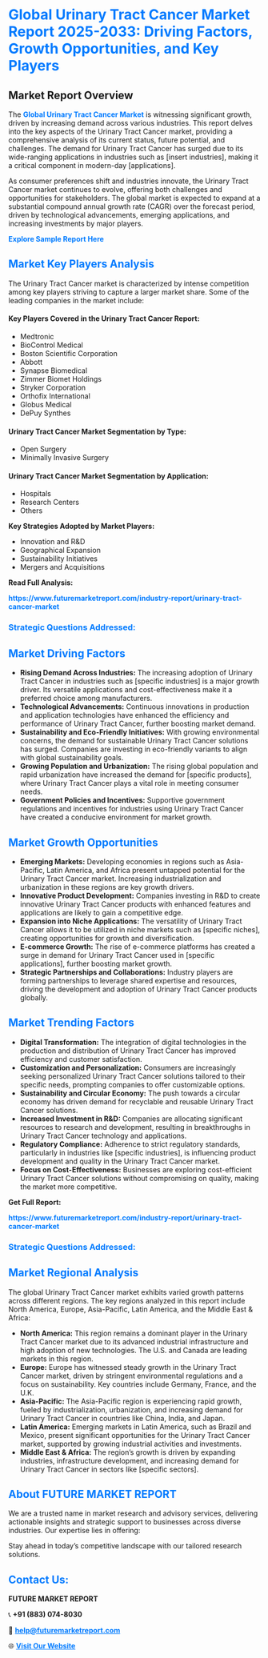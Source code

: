 <h1 style="color: #007BFF;">Global Urinary Tract Cancer Market Report 2025-2033: Driving Factors, Growth Opportunities, and Key Players</h1>

<section id="overview">
<h2>Market Report Overview</h2>
<p>The <a href="https://www.futuremarketreport.com/industry-report/urinary-tract-cancer-market" style="color: #007BFF; text-decoration: none;"><strong>Global Urinary Tract Cancer Market</strong></a> is witnessing significant growth, driven by increasing demand across various industries. This report delves into the key aspects of the Urinary Tract Cancer market, providing a comprehensive analysis of its current status, future potential, and challenges. The demand for Urinary Tract Cancer has surged due to its wide-ranging applications in industries such as [insert industries], making it a critical component in modern-day [applications].</p>
<p>As consumer preferences shift and industries innovate, the Urinary Tract Cancer market continues to evolve, offering both challenges and opportunities for stakeholders. The global market is expected to expand at a substantial compound annual growth rate (CAGR) over the forecast period, driven by technological advancements, emerging applications, and increasing investments by major players.</p>
</section>

<section id="overview">
<p><a href="https://www.futuremarketreport.com/request-sample/reportId=37642" style="color: #007BFF; text-decoration: none;"><strong>Explore Sample Report Here</strong></a></p>
</section>

<section id="key-players">
<h2 style="color: #007BFF;">Market Key Players Analysis</h2>
<p>The Urinary Tract Cancer market is characterized by intense competition among key players striving to capture a larger market share. Some of the leading companies in the market include:</p>
<h4>Key Players Covered in the Urinary Tract Cancer Report:</h4>
<ul><li>Medtronic</li><li>BioControl Medical</li><li>Boston Scientific Corporation</li><li>Abbott</li><li>Synapse Biomedical</li><li>Zimmer Biomet Holdings</li><li>Stryker Corporation</li><li>Orthofix International</li><li>Globus Medical</li><li>DePuy Synthes</li></ul>
<h4>Urinary Tract Cancer Market Segmentation by Type:</h4>
<ul><li>Open Surgery</li><li>Minimally Invasive Surgery</li></ul>

<h4>Urinary Tract Cancer Market Segmentation by Application:</h4>
<ul><li>Hospitals</li><li>Research Centers</li><li>Others</li></ul>
<p><strong>Key Strategies Adopted by Market Players:</strong></p>
<ul>
<li>Innovation and R&D</li>
<li>Geographical Expansion</li>
<li>Sustainability Initiatives</li>
<li>Mergers and Acquisitions</li>
</ul>
</section>

<section>
<p><strong>Read Full Analysis: </strong></p><a href="https://www.futuremarketreport.com/industry-report/urinary-tract-cancer-market" style="color: #007BFF; text-decoration: none;"><strong>https://www.futuremarketreport.com/industry-report/urinary-tract-cancer-market</strong></a>
<h3 style="color: #007BFF;">Strategic Questions Addressed:</h3>
</section>

<section id="driving-factors">
<h2 style="color: #007BFF;">Market Driving Factors</h2>
<ul>
<li><strong>Rising Demand Across Industries:</strong> The increasing adoption of Urinary Tract Cancer in industries such as [specific industries] is a major growth driver. Its versatile applications and cost-effectiveness make it a preferred choice among manufacturers.</li>
<li><strong>Technological Advancements:</strong> Continuous innovations in production and application technologies have enhanced the efficiency and performance of Urinary Tract Cancer, further boosting market demand.</li>
<li><strong>Sustainability and Eco-Friendly Initiatives:</strong> With growing environmental concerns, the demand for sustainable Urinary Tract Cancer solutions has surged. Companies are investing in eco-friendly variants to align with global sustainability goals.</li>
<li><strong>Growing Population and Urbanization:</strong> The rising global population and rapid urbanization have increased the demand for [specific products], where Urinary Tract Cancer plays a vital role in meeting consumer needs.</li>
<li><strong>Government Policies and Incentives:</strong> Supportive government regulations and incentives for industries using Urinary Tract Cancer have created a conducive environment for market growth.</li>
</ul>
</section>

<section id="growth-opportunities">
<h2 style="color: #007BFF;">Market Growth Opportunities</h2>
<ul>
<li><strong>Emerging Markets:</strong> Developing economies in regions such as Asia-Pacific, Latin America, and Africa present untapped potential for the Urinary Tract Cancer market. Increasing industrialization and urbanization in these regions are key growth drivers.</li>
<li><strong>Innovative Product Development:</strong> Companies investing in R&D to create innovative Urinary Tract Cancer products with enhanced features and applications are likely to gain a competitive edge.</li>
<li><strong>Expansion into Niche Applications:</strong> The versatility of Urinary Tract Cancer allows it to be utilized in niche markets such as [specific niches], creating opportunities for growth and diversification.</li>
<li><strong>E-commerce Growth:</strong> The rise of e-commerce platforms has created a surge in demand for Urinary Tract Cancer used in [specific applications], further boosting market growth.</li>
<li><strong>Strategic Partnerships and Collaborations:</strong> Industry players are forming partnerships to leverage shared expertise and resources, driving the development and adoption of Urinary Tract Cancer products globally.</li>
</ul>
</section>

<section id="trending-factors">
<h2 style="color: #007BFF;">Market Trending Factors</h2>
<ul>
<li><strong>Digital Transformation:</strong> The integration of digital technologies in the production and distribution of Urinary Tract Cancer has improved efficiency and customer satisfaction.</li>
<li><strong>Customization and Personalization:</strong> Consumers are increasingly seeking personalized Urinary Tract Cancer solutions tailored to their specific needs, prompting companies to offer customizable options.</li>
<li><strong>Sustainability and Circular Economy:</strong> The push towards a circular economy has driven demand for recyclable and reusable Urinary Tract Cancer solutions.</li>
<li><strong>Increased Investment in R&D:</strong> Companies are allocating significant resources to research and development, resulting in breakthroughs in Urinary Tract Cancer technology and applications.</li>
<li><strong>Regulatory Compliance:</strong> Adherence to strict regulatory standards, particularly in industries like [specific industries], is influencing product development and quality in the Urinary Tract Cancer market.</li>
<li><strong>Focus on Cost-Effectiveness:</strong> Businesses are exploring cost-efficient Urinary Tract Cancer solutions without compromising on quality, making the market more competitive.</li>
</ul>
</section>

<section>
<p><strong>Get Full Report: </strong></p><a href="https://www.futuremarketreport.com/industry-report/urinary-tract-cancer-market" style="color: #007BFF; text-decoration: none;"><strong>https://www.futuremarketreport.com/industry-report/urinary-tract-cancer-market</strong></a>
<h3 style="color: #007BFF;">Strategic Questions Addressed:</h3>
</section>


<section id="regional-analysis">
<h2 style="color: #007BFF;">Market Regional Analysis</h2>
<p>The global Urinary Tract Cancer market exhibits varied growth patterns across different regions. The key regions analyzed in this report include North America, Europe, Asia-Pacific, Latin America, and the Middle East & Africa:</p>
<ul>
<li><strong>North America:</strong> This region remains a dominant player in the Urinary Tract Cancer market due to its advanced industrial infrastructure and high adoption of new technologies. The U.S. and Canada are leading markets in this region.</li>
<li><strong>Europe:</strong> Europe has witnessed steady growth in the Urinary Tract Cancer market, driven by stringent environmental regulations and a focus on sustainability. Key countries include Germany, France, and the U.K.</li>
<li><strong>Asia-Pacific:</strong> The Asia-Pacific region is experiencing rapid growth, fueled by industrialization, urbanization, and increasing demand for Urinary Tract Cancer in countries like China, India, and Japan.</li>
<li><strong>Latin America:</strong> Emerging markets in Latin America, such as Brazil and Mexico, present significant opportunities for the Urinary Tract Cancer market, supported by growing industrial activities and investments.</li>
<li><strong>Middle East & Africa:</strong> The region’s growth is driven by expanding industries, infrastructure development, and increasing demand for Urinary Tract Cancer in sectors like [specific sectors].</li>
</ul>
</section>

<footer>
<h2 style="color: #007BFF;">About FUTURE MARKET REPORT</h2>
<p>We are a trusted name in market research and advisory services, delivering actionable insights and strategic support to businesses across diverse industries. Our expertise lies in offering:</p>

<p>Stay ahead in today’s competitive landscape with our tailored research solutions.</p>

<h2 style="color: #007BFF;">Contact Us:</h2>
<p><strong>FUTURE MARKET REPORT</strong></p>
<p>📞 <strong>+91 (883) 074-8030</strong></p>
<p>📧 <strong><a href="mailto:help@futuremarketreport.com" style="color: #007BFF;">help@futuremarketreport.com</a></strong></p>
<p>🌐 <strong><a href="https://www.futuremarketreport.com/" style="color: #007BFF;">Visit Our Website</a></strong></p>
</footer>